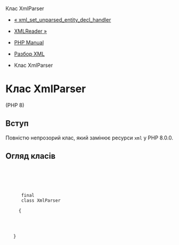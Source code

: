 Клас XmlParser

-   [« xml\_set\_unparsed\_entity\_decl\_handler](function.xml-set-unparsed-entity-decl-handler.html)
    
-   [XMLReader »](book.xmlreader.html)
    
-   [PHP Manual](index.html)
    
-   [Разбор XML](book.xml.html)
    
-   Клас XmlParser
    

# Клас XmlParser

(PHP 8)

## Вступ

Повністю непрозорий клас, який замінює ресурси `xml` у PHP 8.0.0.

## Огляд класів

```synopsis



    
     
      final
      class XmlParser
     
     {


    
    
   }
```